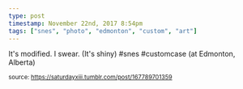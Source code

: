 ```yaml
---
type: post
timestamp: November 22nd, 2017 8:54pm
tags: ["snes", "photo", "edmonton", "custom", "art"]
---
```

<a href="https://www.instagram.com/p/Bb0siLFHdU1/ "></a>

It's modified.  I swear.  (It's shiny) #snes #customcase  (at Edmonton, Alberta)
 
  
<small>source: https://saturdayxiii.tumblr.com/post/167789701359</small>